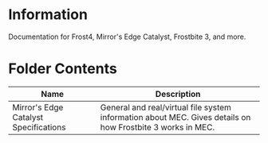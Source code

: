 
# Information

Documentation for Frost4, Mirror's Edge Catalyst, Frostbite 3, and more.

# Folder Contents

| Name | Description |
| ------------- | ------------- |
| Mirror's Edge Catalyst Specifications | General and real/virtual file system information about MEC. Gives details on how Frostbite 3 works in MEC. |
